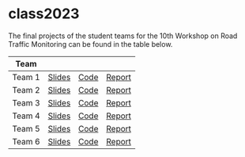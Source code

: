 # class2023

The final projects of the student teams for the 10th Workshop on Road Traffic Monitoring can be found in the table below.

| Team     |                         |                      |                          |
|----------|:-----------------------:|:--------------------:|:------------------------:|
| Team 1   | [Slides][team1-slides]  | [Code][team1-code]   |  [Report][team1-report]  |
| Team 2   | [Slides][team2-slides]  | [Code][team2-code]   |  [Report][team2-report]  |
| Team 3   | [Slides][team3-slides]  | [Code][team3-code]   |  [Report][team3-report]  |
| Team 4   | [Slides][team4-slides]  | [Code][team4-code]   |  [Report][team4-report]  |
| Team 5   | [Slides][team5-slides]  | [Code][team5-code]   |  [Report][team5-report]  |
| Team 6   | [Slides][team6-slides]  | [Code][team6-code]   |  [Report][team6-report]  |

[team1-slides]: https://docs.google.com/presentation/d/1aG9oz3pBwZF4IP2PRvAQEiDEt2cDAEpn3adElMmn16w/edit?usp=sharing
[team1-code]: https://github.com/mcv-m6-video/mcv-m6-2023-team1
[team1-report]: https://www.overleaf.com/project/643ea54b6168e1529eee6d2f

[team2-slides]: https://docs.google.com/presentation/d/1hg9thDKc_7l_s6baSpfchy_lweMLz2qlxcxIUtgE6I0/edit?usp=sharing
[team2-code]: https://github.com/mcv-m6-video/mcv-m6-2023-team2
[team2-report]: https://www.overleaf.com/project/6447febdb7ef17999ef7b895

[team3-slides]: https://docs.google.com/presentation/d/1COxV1K5cBSR6HK9wBdCDpgl8XroO2eR8A5PmY2dSccE/edit?usp=sharing
[team3-code]: https://github.com/mcv-m6-video/mcv-m6-2023-team3
[team3-report]: https://github.com/mcv-m6-video/mcv-m6-2023-team3/blob/main/M6_paper.pdf

[team4-slides]: https://docs.google.com/presentation/d/1nIyObPnBSzQkoAfdtGu5g_cRmdkPdrvoEXVzozqP84g/edit?usp=sharing
[team4-code]: https://github.com/mcv-m6-video/mcv-m6-2023-team4
[team4-report]: https://www.overleaf.com/read/fnygdrftdjyw

[team5-slides]: https://docs.google.com/presentation/d/1Jl5WLRuIwnY6Ip7QlZw6WKBd-P9SIOdw5bN7PJKLQSQ/edit?usp=sharing
[team5-code]: https://github.com/mcv-m6-video/mcv-m6-2023-team5
[team5-report]: https://github.com/mcv-m6-video/mcv-m6-2023-team5/blob/main/Report/M6_Report_Team5.pdf

[team6-slides]: https://docs.google.com/presentation/d/1VUnAqW8aP2xe-8wNB0d8pItAyKALxL7KiVoqczYjzi0/edit?usp=sharing
[team6-code]: https://github.com/mcv-m6-video/mcv-m6-2023-team6
[team6-report]: https://www.overleaf.com/read/prsfzwyyggxn

